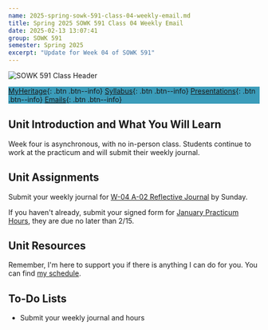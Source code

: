 ```yaml
---
name: 2025-spring-sowk-591-class-04-weekly-email.md
title: Spring 2025 SOWK 591 Class 04 Weekly Email
date: 2025-02-13 13:07:41
group: SOWK 591
semester: Spring 2025
excerpt: "Update for Week 04 of SOWK 591"
---
```


![SOWK 591 Class Header](https://jacobrcampbell.com/assets/media/2025-sowk-591-email-header-image.jpg)

<div style="background-color: #3b9cba; width: 100%;" markdown="1">

[MyHeritage](https://myheritage.heritage.edu/ICS/Academics/SOWK/SOWK_591/2425_SP-SOWK_591-1/){: .btn .btn--info}
[Syllabus](https://jacobrcampbell.com/assets/media/2025-spring-sowk-591-1-adv-seminar-ii-syllabus-campbell.pdf){: .btn .btn--info}
[Presentations](https://presentations.jacobrcampbell.com){: .btn .btn--info}
[Emails](https://jacobrcampbell.com/communications/){: .btn .btn--info}

</div>

## Unit Introduction and What You Will Learn

Week four is asynchronous, with no in-person class. Students continue to work at the practicum and will submit their weekly journal.

## Unit Assignments

Submit your weekly journal for [W-04 A-02 Reflective Journal](https://myheritage.heritage.edu/ICS/Academics/SOWK/SOWK_591/2425_SP-SOWK_591-1/Assignments.jnz?portlet=Coursework&screen=AssignmentDetailView&screenType=change&id=6f709507-a77e-46aa-869e-e1888148f273) by Sunday.

If you haven't already, submit your signed form for [January Practicum Hours](https://myheritage.heritage.edu/ICS/Academics/SOWK/SOWK_596/2425_SP-SOWK_596-1/Assignments.jnz?portlet=Coursework&screen=AssignmentDetailView&screenType=change&id=ebc16f88-f2a2-4c22-afb7-bc0781e27bc9), they are due no later than 2/15.

## Unit Resources

Remember, I'm here to support you if there is anything I can do for you. You can find [my schedule](https://vsp.ink/now).

## To-Do Lists

- Submit your weekly journal and hours

